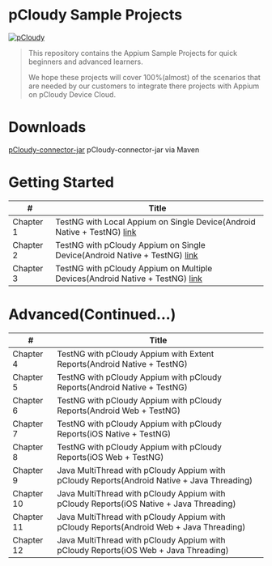 # pCloudy Sample Projects

[![pCloudy](https://www.pcloudy.com/wp-content/uploads/2015/11/PCloudy_Logo_0-1.png)](http://www.pcloudy.com/)

> This repository contains the Appium Sample Projects
> for quick beginners and advanced learners.
> 
> We hope these projects will cover 100%(almost) of the
> scenarios that are needed by our customers to integrate
> there projects with Appium on pCloudy Device Cloud.



# Downloads

[pCloudy-connector-jar](http://pcloudy-content-distribution.s3.amazonaws.com/index.html?prefix=pCloudy-Connector-Jars/v11/java/)
pCloudy-connector-jar via Maven

# Getting Started

| #   | Title |
|-----------|-------|
|Chapter 1  | TestNG with Local Appium on Single Device(Android Native + TestNG) [link](https://google.com)|
|Chapter 2  | TestNG with pCloudy Appium on Single Device(Android Native + TestNG) [link](https://github.com/pankyopkey/pCloudy-sample-projects/tree/master/Getting%20Started/Chapter%202-%20TestNG%20with%20pCloudy%20Appium%20on%20Single%20Device(Android%20Native%20%2B%20TestNG)) |
|Chapter 3 |TestNG with pCloudy Appium on Multiple Devices(Android Native + TestNG) [link](tree/master/Getting%20Started/Chapter%203-%20TestNG%20with%20pCloudy%20Appium%20on%20Multiple%20Devices(Android%20Native%20%2B%20TestNG)) |


# Advanced(Continued...)
| #   | Title |
|-----------|-------|
|Chapter 4| TestNG with pCloudy Appium with Extent Reports(Android Native + TestNG)|
|Chapter 5| TestNG with pCloudy Appium with pCloudy Reports(Android Native + TestNG)|
|Chapter 6| TestNG with pCloudy Appium with pCloudy Reports(Android Web + TestNG)|
|Chapter 7| TestNG with pCloudy Appium with pCloudy Reports(iOS Native + TestNG)
|Chapter 8| TestNG with pCloudy Appium with pCloudy Reports(iOS Web + TestNG)
|Chapter 9|Java MultiThread with pCloudy Appium with pCloudy Reports(Android Native + Java Threading)|
|Chapter 10|Java MultiThread with pCloudy Appium with pCloudy Reports(iOS Native + Java Threading)|
|Chapter 11| Java MultiThread with pCloudy Appium with pCloudy Reports(Android Web + Java Threading)|
|Chapter 12| Java MultiThread with pCloudy Appium with pCloudy Reports(iOS Web + Java Threading)|
